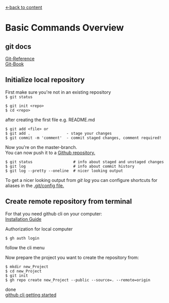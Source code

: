 [←back to content](https://github.com/pytherik/learning-git/wiki/Content)
# Basic Commands Overview
## git docs

[Git-Reference](https://git-scm.com/docs)  
[Git-Book](https://git-scm.com/book/en/v2)  

## Initialize local repository

First make sure you're not in an existing repository  
`$ git status`  

```
$ git init <repo>
$ cd <repo>
```
after creating the first file e.g. README.md
```
$ git add <file> or
$ git add .                - stage your changes
$ git commit -m 'comment'  - commit staged changes, comment required!
```



Now you're on the master-branch.  
You can now push it to a [Github repository.](https://github.com/pytherik/learning-git/wiki/Github-Basics)

```
$ git status                  # info about staged and unstaged changes
$ git log                     # info about commit history
$ git log --pretty --oneline  # nicer looking output 
```
To get a nicer looking output from *git log*
you can configure shortcuts for aliases in the [.git/config file.](https://github.com/pytherik/learning-git/wiki/Configuration)

## Create remote repository from terminal

For that you need github cli on your computer:  
[Installation Guide](https://computingforgeeks.com/how-to-install-github-cli-on-linux-and-windows/?expand_article=1)  

Authorization for local computer  
```
$ gh auth login
```
follow the cli menu  

Now prepare the project you want to create the repository from:  
```
$ mkdir new_Project
$ cd new_Project
$ git init
$ gh repo create new_Project --public --source=. --remote=origin
```
done  
[github cli getting started](https://cli.github.com/manual/gh_repo_create)


